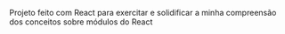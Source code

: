 Projeto feito com React para exercitar e solidificar a minha compreensão dos conceitos sobre módulos do React
